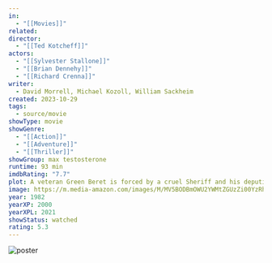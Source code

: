 ```yaml
---
in:
  - "[[Movies]]"
related: 
director:
  - "[[Ted Kotcheff]]"
actors:
  - "[[Sylvester Stallone]]"
  - "[[Brian Dennehy]]"
  - "[[Richard Crenna]]"
writer:
  - David Morrell, Michael Kozoll, William Sackheim
created: 2023-10-29
tags:
  - source/movie
showType: movie
showGenre:
  - "[[Action]]"
  - "[[Adventure]]"
  - "[[Thriller]]"
showGroup: max testosterone
runtime: 93 min
imdbRating: "7.7"
plot: A veteran Green Beret is forced by a cruel Sheriff and his deputies to flee into the mountains and wage an escalating one-man war against his pursuers.
image: https://m.media-amazon.com/images/M/MV5BODBmOWU2YWMtZGUzZi00YzRhLWJjNDAtYTUwNWVkNDcyZmU5XkEyXkFqcGdeQXVyNDk3NzU2MTQ@._V1_SX300.jpg
year: 1982
yearXP: 2000
yearXPL: 2021
showStatus: watched
rating: 5.3
---
```

![poster](https://m.media-amazon.com/images/M/MV5BODBmOWU2YWMtZGUzZi00YzRhLWJjNDAtYTUwNWVkNDcyZmU5XkEyXkFqcGdeQXVyNDk3NzU2MTQ@._V1_SX300.jpg)

